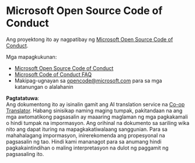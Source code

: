 <!--
CO_OP_TRANSLATOR_METADATA:
{
  "original_hash": "c06b12caf3c901eb3156e3dd5b0aea56",
  "translation_date": "2025-05-19T11:06:58+00:00",
  "source_file": "CODE_OF_CONDUCT.md",
  "language_code": "tl"
}
-->
# Microsoft Open Source Code of Conduct

Ang proyektong ito ay nagpatibay ng [Microsoft Open Source Code of Conduct](https://opensource.microsoft.com/codeofconduct/).

Mga mapagkukunan:

- [Microsoft Open Source Code of Conduct](https://opensource.microsoft.com/codeofconduct/)
- [Microsoft Code of Conduct FAQ](https://opensource.microsoft.com/codeofconduct/faq/)
- Makipag-ugnayan sa [opencode@microsoft.com](mailto:opencode@microsoft.com) para sa mga katanungan o alalahanin

**Pagtatatuwa**:  
Ang dokumentong ito ay isinalin gamit ang AI translation service na [Co-op Translator](https://github.com/Azure/co-op-translator). Habang sinisikap naming maging tumpak, pakitandaan na ang mga awtomatikong pagsasalin ay maaaring maglaman ng mga pagkakamali o hindi tumpak na impormasyon. Ang orihinal na dokumento sa sariling wika nito ang dapat ituring na mapagkakatiwalaang sanggunian. Para sa mahahalagang impormasyon, inirerekomenda ang propesyonal na pagsasalin ng tao. Hindi kami mananagot para sa anumang hindi pagkakaintindihan o maling interpretasyon na dulot ng paggamit ng pagsasaling ito.